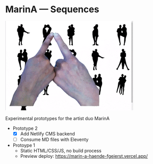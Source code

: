 # MarinA — Sequences

![Screenrecording of the initial prototype](https://raw.githubusercontent.com/fgeierst/marina-sequences/master/assets/prototype-1-screenrecording.gif)

Experimental prototypes for the artist duo MarinA 

- Prototype 2
  - [x] Add Netlify CMS backend
  - [ ] Consume MD files with Eleventy
  
- Protoype 1
  - Static HTML/CSS/JS, no build process
  - Preview deploy: https://marin-a-haende-fgeierst.vercel.app/